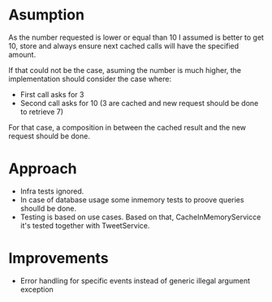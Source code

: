 # Asumption
As the number requested is lower or equal than 10 I assumed is better to get 10, store and always ensure next cached calls will have the specified amount.

If that could not be the case, asuming the number is much higher, the implementation should consider the case where:

- First call asks for 3
- Second call asks for 10 (3 are cached and new request should be done to retrieve 7)

For that case, a composition in between the cached result and the new request should be done.

# Approach

- Infra tests ignored.
- In case of database usage some inmemory tests to proove queries shoulld be done.
- Testing is based on use cases. Based on that, CacheInMemoryServicce it's tested together with TweetService.

# Improvements

- Error handling for specific events instead of generic illegal argument exception